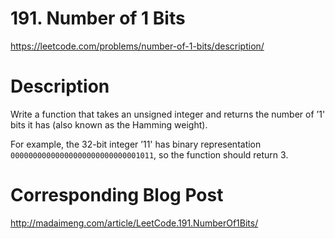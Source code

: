 # 191. Number of 1 Bits
https://leetcode.com/problems/number-of-1-bits/description/

# Description
Write a function that takes an unsigned integer and returns the number of ’1' bits it has (also known as the Hamming weight).

For example, the 32-bit integer ’11' has binary representation `00000000000000000000000000001011`, so the function should return 3.

# Corresponding Blog Post
http://madaimeng.com/article/LeetCode.191.NumberOf1Bits/

